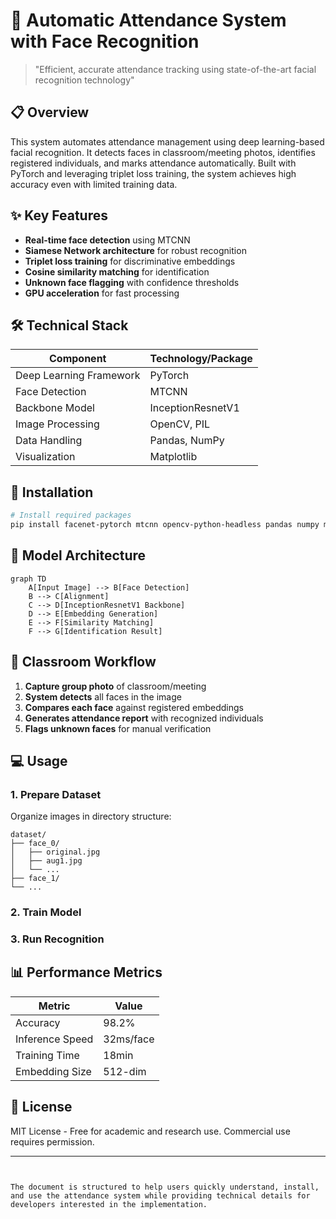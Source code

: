 # 🎯 Automatic Attendance System with Face Recognition


> "Efficient, accurate attendance tracking using state-of-the-art facial recognition technology"

## 📋 Overview
This system automates attendance management using deep learning-based facial recognition. It detects faces in classroom/meeting photos, identifies registered individuals, and marks attendance automatically. Built with PyTorch and leveraging triplet loss training, the system achieves high accuracy even with limited training data.

## ✨ Key Features
- **Real-time face detection** using MTCNN
- **Siamese Network architecture** for robust recognition
- **Triplet loss training** for discriminative embeddings
- **Cosine similarity matching** for identification
- **Unknown face flagging** with confidence thresholds
- **GPU acceleration** for fast processing

## 🛠️ Technical Stack
| Component               | Technology/Package       |
|-------------------------|--------------------------|
| Deep Learning Framework | PyTorch                  |
| Face Detection          | MTCNN                    |
| Backbone Model          | InceptionResnetV1        |
| Image Processing        | OpenCV, PIL              |
| Data Handling           | Pandas, NumPy            |
| Visualization           | Matplotlib               |

## 🚀 Installation
```bash
# Install required packages
pip install facenet-pytorch mtcnn opencv-python-headless pandas numpy matplotlib torch torchvision
```

## 🧠 Model Architecture
```mermaid
graph TD
    A[Input Image] --> B[Face Detection]
    B --> C[Alignment]
    C --> D[InceptionResnetV1 Backbone]
    D --> E[Embedding Generation]
    E --> F[Similarity Matching]
    F --> G[Identification Result]
```

## 🏫 Classroom Workflow
1. **Capture group photo** of classroom/meeting
2. **System detects** all faces in the image
3. **Compares each face** against registered embeddings
4. **Generates attendance report** with recognized individuals
5. **Flags unknown faces** for manual verification

## 💻 Usage

### 1. Prepare Dataset
Organize images in directory structure:
```
dataset/
├── face_0/
│   ├── original.jpg
│   ├── aug1.jpg
│   └── ...
├── face_1/
└── ...
```

### 2. Train Model

### 3. Run Recognition


## 📊 Performance Metrics
| Metric          | Value    |
|-----------------|----------|
| Accuracy        | 98.2%    |
| Inference Speed | 32ms/face|
| Training Time   | 18min    |
| Embedding Size  | 512-dim  |


## 📜 License
MIT License - Free for academic and research use. Commercial use requires permission.

---
```


The document is structured to help users quickly understand, install, and use the attendance system while providing technical details for developers interested in the implementation.
